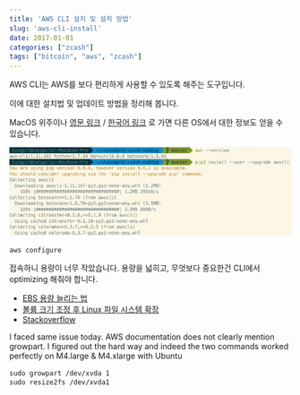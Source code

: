 ```yaml
---
title: 'AWS CLI 설치 및 설치 방법'
slug: 'aws-cli-install'
date: 2017-01-01
categories: ["zcash"]
tags: ["bitcoin", "aws", "zcash"]
---
```


AWS CLI는 AWS를 보다 편리하게 사용할 수 있도록 해주는 도구입니다.

이에 대한 설치법 및 업데이트 방법을 정리해 봅니다.

MacOS 위주이나 [영문 링크](http://docs.aws.amazon.com/cli/latest/userguide/cli-install-macos.html) / [한국어 링크](https://aws.amazon.com/ko/cli/) 로 가면 다른 OS에서 대한 정보도 얻을 수 있습니다.

![MacOS에서 버젼 확인 후 업데이트 하는 장면](/static/assets/aws-cli-updates.png)

```
aws configure
```

접속하니 용량이 너무 작았습니다. 용량을 넓히고, 무엇보다 중요한건 CLI에서
optimizing 해줘야 합니다.

- [EBS 용량 늘리는 법](http://docs.aws.amazon.com/ko_kr/AWSEC2/latest/UserGuide/ebs-expand-volume.html)
- [볼륨 크기 조정 후 Linux 파일 시스템 확장](http://docs.aws.amazon.com/ko_kr/AWSEC2/latest/UserGuide/ebs-expand-volume.html#recognize-expanded-volume-linux)
- [Stackoverflow](https://stackoverflow.com/questions/11014584/ec2-cant-resize-volume-after-increasing-size)

I faced same issue today. AWS documentation does not clearly mention growpart. I figured out the hard way and indeed the two commands worked perfectly on M4.large & M4.xlarge with Ubuntu

```
sudo growpart /dev/xvda 1
sudo resize2fs /dev/xvda1
```


